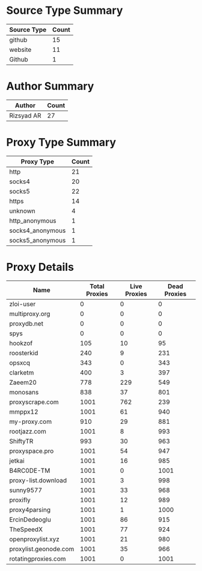 # Source Type Summary

| Source Type | Count |
|-------------|-------|
| github | 15 |
| website | 11 |
| Github | 1 |


# Author Summary

| Author | Count |
|--------|-------|
| Rizsyad AR | 27 |


# Proxy Type Summary

| Proxy Type | Count |
|------------|-------|
| http | 21 |
| socks4 | 20 |
| socks5 | 22 |
| https | 14 |
| unknown | 4 |
| http_anonymous | 1 |
| socks4_anonymous | 1 |
| socks5_anonymous | 1 |


# Proxy Details

| Name | Total Proxies | Live Proxies | Dead Proxies |
|------|---------------|--------------|---------------|
| zloi-user | 0 | 0 | 0 |
| multiproxy.org | 0 | 0 | 0 |
| proxydb.net | 0 | 0 | 0 |
| spys | 0 | 0 | 0 |
| hookzof | 105 | 10 | 95 |
| roosterkid | 240 | 9 | 231 |
| opsxcq | 343 | 0 | 343 |
| clarketm | 400 | 3 | 397 |
| Zaeem20 | 778 | 229 | 549 |
| monosans | 838 | 37 | 801 |
| proxyscrape.com | 1001 | 762 | 239 |
| mmppx12 | 1001 | 61 | 940 |
| my-proxy.com | 910 | 29 | 881 |
| rootjazz.com | 1001 | 8 | 993 |
| ShiftyTR | 993 | 30 | 963 |
| proxyspace.pro | 1001 | 54 | 947 |
| jetkai | 1001 | 16 | 985 |
| B4RC0DE-TM | 1001 | 0 | 1001 |
| proxy-list.download | 1001 | 3 | 998 |
| sunny9577 | 1001 | 33 | 968 |
| proxifly | 1001 | 12 | 989 |
| proxy4parsing | 1001 | 1 | 1000 |
| ErcinDedeoglu | 1001 | 86 | 915 |
| TheSpeedX | 1001 | 77 | 924 |
| openproxylist.xyz | 1001 | 21 | 980 |
| proxylist.geonode.com | 1001 | 35 | 966 |
| rotatingproxies.com | 1001 | 0 | 1001 |
